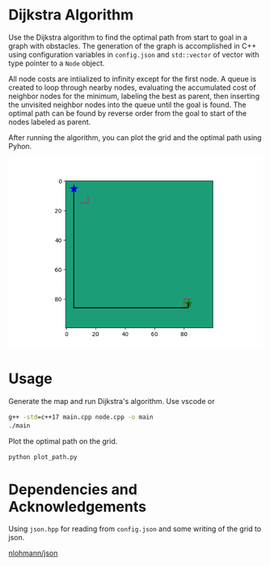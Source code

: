 # Dijkstra Algorithm

Use the Dijkstra algorithm to find the optimal path from start to goal in a graph with obstacles. The generation of the graph is accomplished in C++ using configuration variables in `config.json` and `std::vector` of vector with type pointer to a `Node` object. 

All node costs are intiialized to infinity except for the first node. A queue is created to loop through nearby nodes, evaluating the accumulated cost of neighbor nodes for the minimum, labeling the best as parent, then inserting the unvisited neighbor nodes into the queue until the goal is found. The optimal path can be found by reverse order from the goal to start of the nodes labeled as parent.

After running the algorithm, you can plot the grid and the optimal path using Pyhon.

![](img/dijkstra.png)


# Usage

Generate the map and run Dijkstra's algorithm. Use vscode or 
```cmd
g++ -std=c++17 main.cpp node.cpp -o main
./main
```

Plot the optimal path on the grid.
```cmd
python plot_path.py
```

# Dependencies and Acknowledgements

Using `json.hpp` for reading from `config.json` and some writing of the grid to json.

[nlohmann/json](https://github.com/nlohmann/json)
